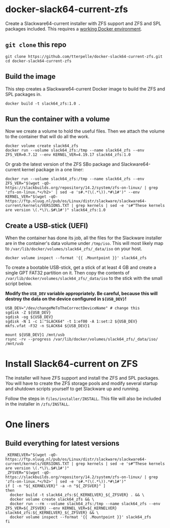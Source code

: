 # docker-slack64-current-zfs

Create a Slackware64-current installer with ZFS support and ZFS and SPL packages included. This requires a [working Docker environment](https://docs.docker.com/install/).

## `git clone` this repo

```
git clone https://github.com/tterpelle/docker-slack64-current-zfs.git
cd docker-slack64-current-zfs
```

## Build the image

This step creates a Slackware64-current Docker image to build the ZFS and SPL packages in.

```
docker build -t slack64_zfs:1.0 .
```

## Run the container with a volume

Now we create a volume to hold the useful files. Then we attach the volume to the container that will do all the work.

```
docker volume create slack64_zfs
docker run --volume slack64_zfs:/tmp --name slack64_zfs --env ZFS_VER=0.7.12 --env KERNEL_VER=4.19.17 slack64_zfs:1.0
```

Or grab the latest version of the ZFS SBo package and Slackware64-current kernel package in a one liner:

```
docker run --volume slack64_zfs:/tmp --name slack64_zfs --env ZFS_VER="$(wget -qO- https://slackbuilds.org/repository/14.2/system/zfs-on-linux/ | grep 'zfs-on-linux.*</h2>' | sed -e 's#.*(\(.*\)).*#\1#')" --env KERNEL_VER="$(wget -qO- https://ftp.nluug.nl/pub/os/Linux/distr/slackware/slackware64-current/kernels/VERSIONS.TXT | grep kernels | sed -e 's#^These kernels are version \(.*\)\.$#\1#')" slack64_zfs:1.0
```

## Create a USB-stick (UEFI)

When the container has done its job, all the files for the Slackware installer are in the container's data volume under `/tmp/iso`. This will most likely map to  `/var/lib/docker/volumes/slack64_zfs/_data/iso` on your host.

```
docker volume inspect --format '{{ .Mountpoint }}' slack64_zfs
```

To create a bootable USB-stick, get a stick of at least 4 GB and create a single GPT FAT32 partition on it. Then copy the contents of `/var/lib/docker/volumes/slack64_zfs/_data/iso` to the stick with the small script below.

**Modify the `USB_DEV` variable appropriately. Be careful, because this will destroy the data on the device configured in `${USB_DEV}`!**

```
USB_DEV="/dev/changeMeToTheCorrectDeviceName" # change this
sgdisk -Z ${USB_DEV}
sgdisk -og ${USB_DEV}
sgdisk -N 1 -c 1:"SLACK64" -t 1:ef00 -A 1:set:2 ${USB_DEV}
mkfs.vfat -F32 -n SLACK64 ${USB_DEV}1

mount ${USB_DEV}1 /mnt/usb
rsync -rv --progress /var/lib/docker/volumes/slack64_zfs/_data/iso/ /mnt/usb
```

# Install Slack64-current on ZFS

The installer will have ZFS support and install the ZFS and SPL packages. *You* will have to create the ZFS storage pools and modify several startup and shutdown scripts yourself to get Slackware up and running.

Follow the steps in `files/installer/INSTALL`. This file will also be included in the installer in `/zfs/INSTALL`.

# One liners

## Build everything for latest versions

```
_KERNELVER="$(wget -qO- https://ftp.nluug.nl/pub/os/Linux/distr/slackware/slackware64-current/kernels/VERSIONS.TXT | grep kernels | sed -e 's#^These kernels are version \(.*\)\.$#\1#')"
_ZFSVER="$(wget -qO- https://slackbuilds.org/repository/14.2/system/zfs-on-linux/ | grep 'zfs-on-linux.*</h2>' | sed -e 's#.*(\(.*\)).*#\1#')"
if [ -n "${_KERNELVER}" -a -n "${_ZFSVER}" ]
then
  docker build -t slack64_zfs:${_KERNELVER}_${_ZFSVER} . && \
  docker volume create slack64_zfs && \
  docker run --rm --volume slack64_zfs:/tmp --name slack64_zfs --env ZFS_VER=${_ZFSVER} --env KERNEL_VER=${_KERNELVER} slack64_zfs:${_KERNELVER}_${_ZFSVER} && \
  docker volume inspect --format '{{ .Mountpoint }}' slack64_zfs
fi
```

